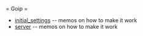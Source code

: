 = Goip =

  * [initial_settings](initial_settings.md) -- memos on how to make it work
  * [server](server.md) -- memos on how to make it work
